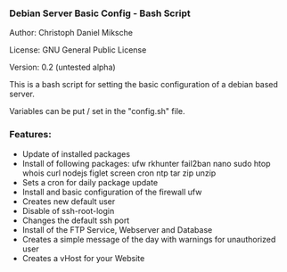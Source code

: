 ### Debian Server Basic Config - Bash Script

Author: Christoph Daniel Miksche

License: GNU General Public License

Version: 0.2 (untested alpha)

This is a bash script for setting the basic configuration of a debian based server.

Variables can be put / set in the "config.sh" file.

### Features:
* Update of installed packages
* Install of following packages: ufw rkhunter fail2ban nano sudo htop whois curl nodejs figlet screen cron ntp tar zip unzip
* Sets a cron for daily package update
* Install and basic configuration of the firewall ufw
* Creates new default user
* Disable of ssh-root-login
* Changes the default ssh port
* Install of the FTP Service, Webserver and Database
* Creates a simple message of the day with warnings for unauthorized user
* Creates a vHost for your Website

